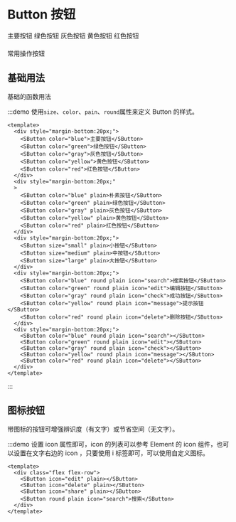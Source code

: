 # Button 按钮

  <div style="margin-bottom:20px;">
    <SButton color="blue">主要按钮</SButton>
    <SButton color="green">绿色按钮</SButton>
    <SButton color="gray">灰色按钮</SButton>
    <SButton color="yellow">黄色按钮</SButton>
    <SButton color="red">红色按钮</SButton>
  </div>

常用操作按钮

## 基础用法

基础的函数用法

:::demo 使用`size`、`color`、`pain`、`round`属性来定义 Button 的样式。

```vue
<template>
  <div style="margin-bottom:20px;">
    <SButton color="blue">主要按钮</SButton>
    <SButton color="green">绿色按钮</SButton>
    <SButton color="gray">灰色按钮</SButton>
    <SButton color="yellow">黄色按钮</SButton>
    <SButton color="red">红色按钮</SButton>
  </div>
  <div style="margin-bottom:20px;"
  >
    <SButton color="blue" plain>朴素按钮</SButton>
    <SButton color="green" plain>绿色按钮</SButton>
    <SButton color="gray" plain>灰色按钮</SButton>
    <SButton color="yellow" plain>黄色按钮</SButton>
    <SButton color="red" plain>红色按钮</SButton>
  </div>
  <div style="margin-bottom:20px;">
    <SButton size="small" plain>小按钮</SButton>
    <SButton size="medium" plain>中按钮</SButton>
    <SButton size="large" plain>大按钮</SButton>
  </div>
  <div style="margin-bottom:20px;">
    <SButton color="blue" round plain icon="search">搜索按钮</SButton>
    <SButton color="green" round plain icon="edit">编辑按钮</SButton>
    <SButton color="gray" round plain icon="check">成功按钮</SButton>
    <SButton color="yellow" round plain icon="message">提示按钮</SButton>
    <SButton color="red" round plain icon="delete">删除按钮</SButton>
  </div>
  <div style="margin-bottom:20px;">
    <SButton color="blue" round plain icon="search"></SButton>
    <SButton color="green" round plain icon="edit"></SButton>
    <SButton color="gray" round plain icon="check"></SButton>
    <SButton color="yellow" round plain icon="message"></SButton>
    <SButton color="red" round plain icon="delete"></SButton>
  </div>
</template>
```

:::

## 图标按钮

带图标的按钮可增强辨识度（有文字）或节省空间（无文字）。

:::demo 设置 icon 属性即可，icon 的列表可以参考 Element 的 icon 组件，也可以设置在文字右边的 icon ，只要使用 i 标签即可，可以使用自定义图标。

```vue
<template>
  <div class="flex flex-row">
    <SButton icon="edit" plain></SButton>
    <SButton icon="delete" plain></SButton>
    <SButton icon="share" plain></SButton>
    <SButton round plain icon="search">搜索</SButton>
  </div>
</template>
```